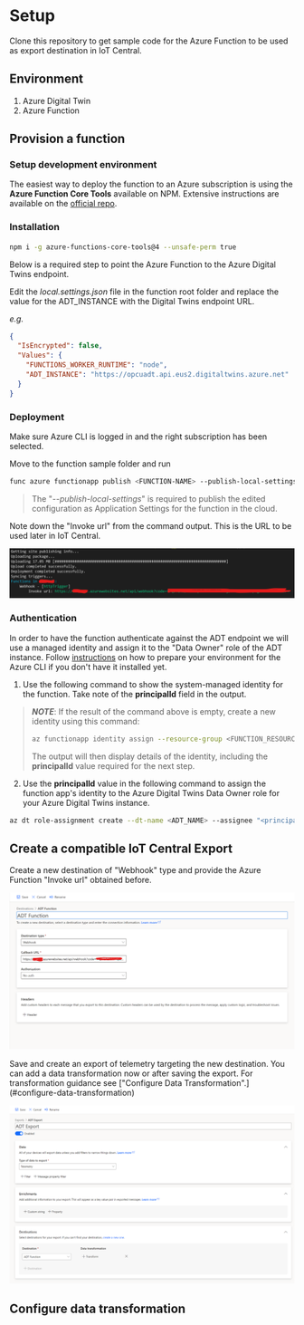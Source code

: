 # Setup

Clone this repository to get sample code for the Azure Function to be used as export destination in IoT Central.

## Environment

1. Azure Digital Twin
2. Azure Function

## Provision a function

### Setup development environment

The easiest way to deploy the function to an Azure subscription is using the **Azure Function Core Tools** available on NPM.
Extensive instructions are available on the [official repo](https://github.com/Azure/azure-functions-core-tools).

### Installation

```sh
npm i -g azure-functions-core-tools@4 --unsafe-perm true
```

Below is a required step to point the Azure Function to the Azure Digital Twins endpoint.

Edit the _local.settings.json_ file in the function root folder and replace the value for the ADT_INSTANCE with the Digital Twins endpoint URL.

_e.g._

```json
{
  "IsEncrypted": false,
  "Values": {
    "FUNCTIONS_WORKER_RUNTIME": "node",
    "ADT_INSTANCE": "https://opcuadt.api.eus2.digitaltwins.azure.net"
  }
}
```

### Deployment

Make sure Azure CLI is logged in and the right subscription has been selected.

Move to the function sample folder and run

```sh
func azure functionapp publish <FUNCTION-NAME> --publish-local-settings
```

> The "_--publish-local-settings_" is required to publish the edited configuration as Application Settings for the function in the cloud.

Note down the "Invoke url" from the command output. This is the URL to be used later in IoT Central.

![publish](../media/function_publish.png)

### Authentication

In order to have the function authenticate against the ADT endpoint we will use a managed identity and assign it to the "Data Owner" role of the ADT instance.
Follow [instructions](https://docs.microsoft.com/en-us/azure/digital-twins/tutorial-end-to-end#prepare-your-environment-for-the-azure-cli) on how to prepare your environment for the Azure CLI if you don't have it installed yet.

1. Use the following command to show the system-managed identity for the function. Take note of the **principalId** field in the output.

> **_NOTE_**: If the result of the command above is empty, create a new identity using this command:
>
> ```sh
> az functionapp identity assign --resource-group <FUNCTION_RESOURCE_GROUP_NAME> --name <FUNCTION_NAME>
> ```
>
> The output will then display details of the identity, including the **principalId** value required for the next step.

2. Use the **principalId** value in the following command to assign the function app's identity to the Azure Digital Twins Data Owner role for your Azure Digital Twins instance.

```sh
az dt role-assignment create --dt-name <ADT_NAME> --assignee "<principal-ID>" --role "Azure Digital Twins Data Owner"
```

## Create a compatible IoT Central Export

Create a new destination of "Webhook" type and provide the Azure Function "Invoke url" obtained before.

![destination](../media/destination.png)

Save and create an export of telemetry targeting the new destination. You can add a data transformation now or after saving the export. For transformation guidance see ["Configure Data Transformation".]
(#configure-data-transformation)

![export](../media/export.png)

## Configure data transformation
